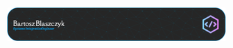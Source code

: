  ![Header](./github-header-image_3.png)
<!---
BartoszFEV/BartoszFEV is a ✨ special ✨ repository because its `README.md` (this file) appears on your GitHub profile.
You can click the Preview link to take a look at your changes.
--->
